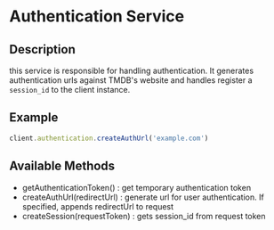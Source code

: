 # Authentication Service

## Description
this service is responsible for handling authentication. It generates authentication urls against TMDB's website and handles register a `session_id` to the client instance.

## Example

```javascript
client.authentication.createAuthUrl('example.com')
```

## Available Methods

- getAuthenticationToken() : get temporary authentication token
- createAuthUrl(redirectUrl) : generate url for user authentication. If specified, appends redirectUrl to request
- createSession(requestToken) : gets session_id from request token